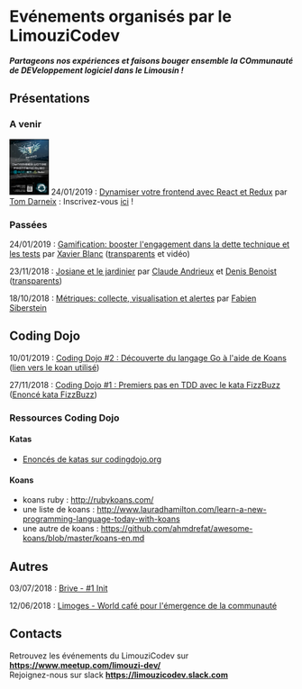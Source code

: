 # Evénements organisés par le LimouziCodev

***Partageons nos expériences et faisons bouger ensemble la COmmunauté de DEVeloppement logiciel dans le Limousin !***


## Présentations



### A venir

<img src="affiches/19_02_09_ReactRedux.jpg" alt="affiche meetup" width="70"> 24/01/2019 : [Dynamiser votre frontend avec React et Redux](https://www.meetup.com/limouzi-dev/events/258124522/) par [Tom Darneix](https://twitter.com/ThisIsBarda) : Inscrivez-vous [ici](https://www.meetup.com/limouzi-dev/events/258124522/) !



### Passées
24/01/2019 : [Gamification: booster l'engagement dans la dette technique et les tests](https://www.meetup.com/limouzi-dev/events/257988786/) par [Xavier Blanc](https://www.linkedin.com/in/xavier-blanc-3b9785a/) ([transparents](slides/19_01_24_GamificationDetteTechnique.pdf) et vidéo)


23/11/2018 : [Josiane et le jardinier](https://www.meetup.com/limouzi-dev/events/256182513/) par [Claude Andrieux](https://twitter.com/Claude_64510) et [Denis Benoist](https://twitter.com/DenisBenoist) ([transparents](slides/18_11_23_JosianeJardinier))

18/10/2018 : [Métriques: collecte, visualisation et alertes](https://www.meetup.com/limouzi-dev/events/254882915/) par [Fabien Siberstein](https://twitter.com/silberfab)


## Coding Dojo

10/01/2019 : [Coding Dojo #2 : Découverte du langage Go à l'aide de Koans](https://www.meetup.com/limouzi-dev/events/257988786/) ([lien vers le koan utilisé](https://github.com/cdarwin/go-koans))

27/11/2018 : [Coding Dojo #1 : Premiers pas en TDD avec le kata FizzBuzz](https://www.meetup.com/limouzi-dev/events/256403472/) ([Enoncé kata FizzBuzz](http://codingdojo.org/kata/FizzBuzz/))


### Ressources Coding Dojo

#### Katas
- [Enoncés de katas sur codingdojo.org](http://codingdojo.org/kata)

#### Koans

- koans ruby : http://rubykoans.com/
- une liste de koans :  http://www.lauradhamilton.com/learn-a-new-programming-language-today-with-koans 
- une autre  de koans : https://github.com/ahmdrefat/awesome-koans/blob/master/koans-en.md

## Autres

03/07/2018 : [Brive - #1 Init](https://www.meetup.com/limouzi-dev/events/251399035) 

12/06/2018 : [Limoges - World café pour l'émergence de la communauté](https://www.weezevent.com/limouzi-codev-atelier-communaute-developpement-logiciel-en-limousin) 


## Contacts
Retrouvez les événements du LimouziCodev sur **https://www.meetup.com/limouzi-dev/**  
Rejoignez-nous sur slack **https://limouzicodev.slack.com**



